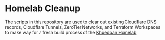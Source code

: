 # Homelab Cleanup
The scripts in this repository are used to clear out existing Cloudflare DNS records, Cloudflare Tunnels, ZeroTier Networks, and Terraform Workspaces to make way for a fresh build process of the [Khuedoan Homelab](https://github.com/khuedoan/homelab)
 
